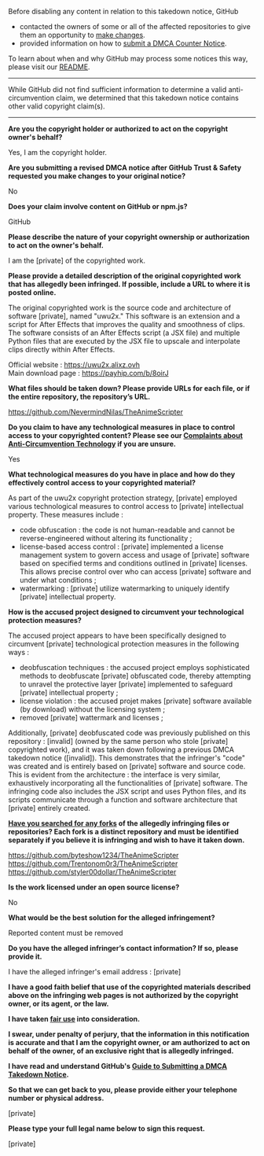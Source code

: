 Before disabling any content in relation to this takedown notice, GitHub
- contacted the owners of some or all of the affected repositories to give them an opportunity to [make changes](https://docs.github.com/en/github/site-policy/dmca-takedown-policy#a-how-does-this-actually-work).
- provided information on how to [submit a DMCA Counter Notice](https://docs.github.com/en/articles/guide-to-submitting-a-dmca-counter-notice).

To learn about when and why GitHub may process some notices this way, please visit our [README](https://github.com/github/dmca/blob/master/README.md#anatomy-of-a-takedown-notice).

---

While GitHub did not find sufficient information to determine a valid anti-circumvention claim, we determined that this takedown notice contains other valid copyright claim(s).

---

**Are you the copyright holder or authorized to act on the copyright owner's behalf?**

Yes, I am the copyright holder.

**Are you submitting a revised DMCA notice after GitHub Trust & Safety requested you make changes to your original notice?**

No

**Does your claim involve content on GitHub or npm.js?**

GitHub

**Please describe the nature of your copyright ownership or authorization to act on the owner's behalf.**

I am the [private] of the copyrighted work.

**Please provide a detailed description of the original copyrighted work that has allegedly been infringed. If possible, include a URL to where it is posted online.**

The original copyrighted work is the source code and architecture of software [private], named "uwu2x." This software is an extension and a script for After Effects that improves the quality and smoothness of clips. The software consists of an After Effects script (a JSX file) and multiple Python files that are executed by the JSX file to upscale and interpolate clips directly within After Effects.

Official website : https://uwu2x.alixz.ovh  
Main download page : https://payhip.com/b/8oirJ

**What files should be taken down? Please provide URLs for each file, or if the entire repository, the repository’s URL.**

https://github.com/NevermindNilas/TheAnimeScripter

**Do you claim to have any technological measures in place to control access to your copyrighted content? Please see our <a href="https://docs.github.com/articles/guide-to-submitting-a-dmca-takedown-notice#complaints-about-anti-circumvention-technology">Complaints about Anti-Circumvention Technology</a> if you are unsure.**

Yes

**What technological measures do you have in place and how do they effectively control access to your copyrighted material?**

As part of the uwu2x copyright protection strategy, [private] employed various technological measures to control access to [private] intellectual property. These measures include :  
- code obfuscation : the code is not human-readable and cannot be reverse-engineered without altering its functionality ;  
- license-based access control : [private] implemented a license management system to govern access and usage of [private] software based on specified terms and conditions outlined in [private] licenses. This allows precise control over who can access [private] software and under what conditions ;  
- watermarking : [private] utilize watermarking to uniquely identify [private] intellectual property.

**How is the accused project designed to circumvent your technological protection measures?**

The accused project appears to have been specifically designed to circumvent [private] technological protection measures in the following ways :  
- deobfuscation techniques : the accused project employs sophisticated methods to deobfuscate [private] obfuscated code, thereby attempting to unravel the protective layer [private] implemented to safeguard [private] intellectual property ;  
- license violation : the accused projet makes [private] software available (by download) without the licensing system ;  
- removed [private] wattermark and licenses ;

Additionally, [private] deobfuscated code was previously published on this repository : [invalid] (owned by the same person who stole [private] copyrighted work), and it was taken down following a previous DMCA takedown notice ([invalid]). This demonstrates that the infringer's "code" was created and is entirely based on [private] software and source code. This is evident from the architecture : the interface is very similar, exhaustively incorporating all the functionalities of [private] software. The infringing code also includes the JSX script and uses Python files, and its scripts communicate through a function and software architecture that [private] entirely created.

**<a href="https://docs.github.com/articles/dmca-takedown-policy#b-what-about-forks-or-whats-a-fork">Have you searched for any forks</a> of the allegedly infringing files or repositories? Each fork is a distinct repository and must be identified separately if you believe it is infringing and wish to have it taken down.**

https://github.com/byteshow1234/TheAnimeScripter  
https://github.com/Trentonom0r3/TheAnimeScripter  
https://github.com/styler00dollar/TheAnimeScripter

**Is the work licensed under an open source license?**

No

**What would be the best solution for the alleged infringement?**

Reported content must be removed

**Do you have the alleged infringer’s contact information? If so, please provide it.**

I have the alleged infringer's email address : [private]

**I have a good faith belief that use of the copyrighted materials described above on the infringing web pages is not authorized by the copyright owner, or its agent, or the law.**

**I have taken <a href="https://www.lumendatabase.org/topics/22">fair use</a> into consideration.**

**I swear, under penalty of perjury, that the information in this notification is accurate and that I am the copyright owner, or am authorized to act on behalf of the owner, of an exclusive right that is allegedly infringed.**

**I have read and understand GitHub's <a href="https://docs.github.com/articles/guide-to-submitting-a-dmca-takedown-notice/">Guide to Submitting a DMCA Takedown Notice</a>.**

**So that we can get back to you, please provide either your telephone number or physical address.**

[private]

**Please type your full legal name below to sign this request.**

[private]
